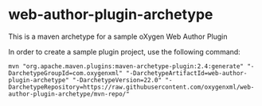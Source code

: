 # web-author-plugin-archetype
This is a maven archetype for a sample oXygen Web Author Plugin

In order to create a sample plugin project, use the following command:

```
mvn "org.apache.maven.plugins:maven-archetype-plugin:2.4:generate" "-DarchetypeGroupId=com.oxygenxml" "-DarchetypeArtifactId=web-author-plugin-archetype" "-DarchetypeVersion=22.0" "-DarchetypeRepository=https://raw.githubusercontent.com/oxygenxml/web-author-plugin-archetype/mvn-repo/"
```
